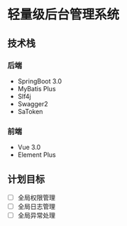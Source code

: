 # 轻量级后台管理系统
## 技术栈
### 后端
- SpringBoot 3.0
- MyBatis Plus
- Slf4j
- Swagger2
- SaToken
### 前端
- Vue 3.0
- Element Plus

## 计划目标
- [ ] 全局权限管理
- [ ] 全局日志管理
- [ ] 全局异常处理
